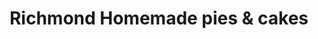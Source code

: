 ---
title: "Richmond Homemade pies & cakes"
url: /richmond/richmond-homemade-pies-and-cakes/
shop: bakery
---